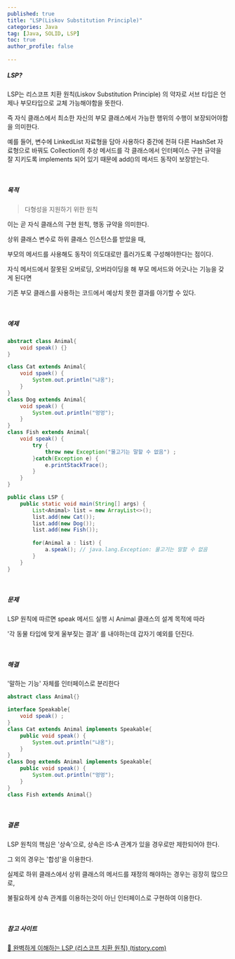 ```yaml
---
published: true
title: "LSP(Liskov Substitution Principle)" 
categories: Java
tag: [Java, SOLID, LSP] 
toc: true
author_profile: false 
  
---
```




##### LSP? 

LSP는 리스코프 치환 원칙(Liskov Substitution Principle) 의 약자로 서브 타입은 언제나 부모타입으로 교체 가능해야함을 뜻한다. 

즉 자식 클래스에서 최소한 자신의 부모 클래스에서 가능한 행위의 수행이 보장되어야함을 의미한다. 

예를 들어, 변수에 LinkedList 자료형을 담아 사용하다 중간에 전혀 다른 HashSet 자료형으로 바꿔도 Collection의 추상 메서드를 각 클래스에서 인터페이스 구현 규약을 잘 지키도록 implements 되어 있기 때문에 add()의 메서드 동작이 보장받는다. 

 <br>



##### 목적 

> 다형성을 지원하기 위한 원칙 

이는 곧 자식 클래스의 구현 원칙, 행동 규약을 의미한다. 

상위 클래스 변수로 하위 클래스 인스턴스를 받았을 때, 

부모의 메서드를 사용해도 동작이 의도대로만 흘러가도록 구성해야한다는 점이다. 

자식 메서드에서 잘못된 오버로딩, 오버라이딩을 해 부모 메서드와 어긋나는 기능을 갖게 된다면  

기존 부모 클래스를 사용하는 코드에서 예상치 못한 결과를 야기할 수 있다. 

<br>



##### 예제 

```java
abstract class Animal{
	void speak() {} 
}

class Cat extends Animal{
	void spaek() {
		System.out.println("냐옹");
	}
}
class Dog extends Animal{
	void speak() {
		System.out.println("멍멍");
	}
}
class Fish extends Animal{
	void speak() {
		try {
			throw new Exception("물고기는 말할 수 없음") ; 
		}catch(Exception e) {
			e.printStackTrace();
		}
	}
}

public class LSP {
	public static void main(String[] args) {
		List<Animal> list = new ArrayList<>(); 
		list.add(new Cat()); 
		list.add(new Dog()); 
		list.add(new Fish()); 
		
		for(Animal a : list) {
			a.speak(); // java.lang.Exception: 물고기는 말할 수 없음
		}
	}
}
```

<br>



##### 문제 

LSP 원칙에 따르면 speak 메서드 실행 시 Animal 클래스의 설계 목적에 따라 

'각 동물 타입에 맞게 울부짖는 결과' 를 내야하는데 갑자기 예외를 던진다. 

<br>



##### 해결 

'말하는 기능' 자체를 인터페이스로 분리한다 

```java
abstract class Animal{}

interface Speakable{
	void speak() ; 
}
class Cat extends Animal implements Speakable{
	public void speak() {
		System.out.println("냐옹");
	}
}
class Dog extends Animal implements Speakable{
	public void speak() {
		System.out.println("멍멍");
	}
}
class Fish extends Animal{}

```

<br>



##### 결론 

LSP 원칙의 핵심은 '상속'으로, 상속은 IS-A 관계가 있을 경우로만 제한되어야 한다. 

그 외의 경우는 '합성'을 이용한다. 

실제로 하위 클래스에서 상위 클래스의 메서드를 재정의 해야하는 경우는 굉장히 많으므로, 

불필요하게 상속 관계를 이용하는것이 아닌 인터페이스로 구현하여 이용한다. 

<br>



##### 참고 사이트 

[💠 완벽하게 이해하는 LSP (리스코프 치환 원칙) (tistory.com)](https://inpa.tistory.com/entry/OOP-💠-아주-쉽게-이해하는-LSP-리스코프-치환-원칙)

<br>

